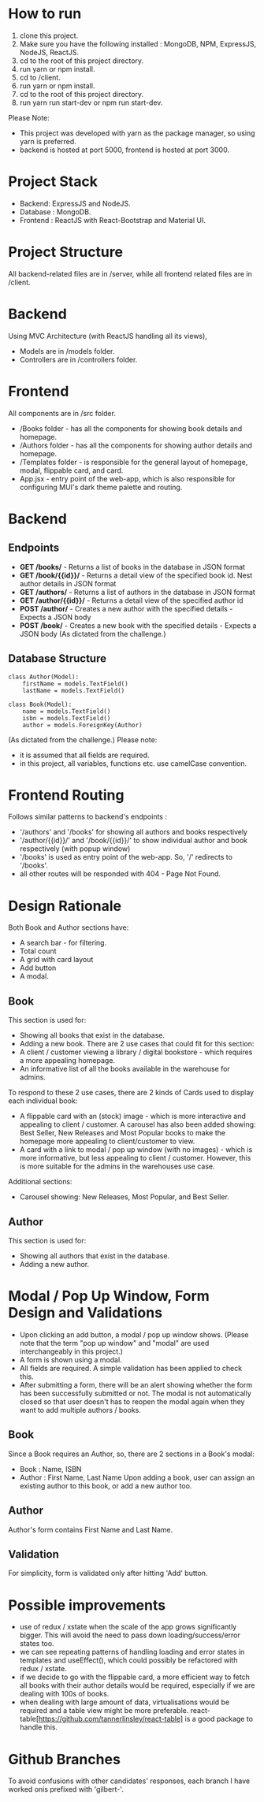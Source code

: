 # How to run 
1. clone this project. 
2. Make sure you have the following installed : MongoDB, NPM, ExpressJS, NodeJS, ReactJS. 
3. cd to the root of this project directory. 
4. run yarn or npm install.
5. cd to /client.
6. run yarn or npm install.
7. cd to the root of this project directory. 
8. run yarn run start-dev or npm run start-dev. 

Please Note:
- This project was developed with yarn as the package manager, so using yarn is preferred. 
- backend is hosted at port 5000, frontend is hosted at port 3000.

# Project Stack
- Backend: ExpressJS and NodeJS.
- Database : MongoDB. 
- Frontend : ReactJS with React-Bootstrap and Material UI. 

# Project Structure
All backend-related files are in /server, while all frontend related files are in /client. 
# Backend
Using MVC Architecture (with ReactJS handling all its views), 
- Models are in /models folder.
- Controllers are in /controllers folder.
# Frontend
All components are in /src folder. 
- /Books folder - has all the components for showing book details and homepage. 
- /Authors folder - has all the components for showing author details and homepage. 
- /Templates folder - is responsible for the general layout of homepage, modal, flippable card, and card. 
- App.jsx - entry point of the web-app, which is also responsible for configuring MUI's dark theme palette and routing.

# Backend 
## Endpoints

* **GET /books/** - Returns a list of books in the database in JSON format
* **GET /book/{{id}}/** - Returns a detail view of the specified book id. Nest author details in JSON format
* **GET /authors/** - Returns a list of authors in the database in JSON format
* **GET /author/{{id}}/** - Returns a detail view of the specified author id
* **POST /author/** - Creates a new author with the specified details - Expects a JSON body
* **POST /book/** - Creates a new book with the specified details - Expects a JSON body
(As dictated from the challenge.)
## Database Structure
```
class Author(Model):
    firstName = models.TextField()
    lastName = models.TextField()
```

```
class Book(Model):
    name = models.TextField()
    isbn = models.TextField()
    author = models.ForeignKey(Author)
```
(As dictated from the challenge.)
Please note:
- it is assumed that all fields are required.
- in this project, all variables, functions etc. use camelCase convention. 
# Frontend Routing 
Follows similar patterns to backend's endpoints : 
- '/authors' and '/books' for showing all authors and books respectively
- '/author/{{id}}/' and '/book/{{id}}/' to show individual author and book respectively (with popup window)
- '/books' is used as entry point of the web-app. So, '/' redirects to '/books'.
- all other routes will be responded with 404 - Page Not Found. 

# Design Rationale
Both Book and Author sections have: 
- A search bar - for filtering.
- Total count
- A grid with card layout
- Add button
- A modal.  
## Book
This section is used for: 
- Showing all books that exist in the database. 
- Adding a new book.
There are 2 use cases that could fit for this section: 
- A client / customer viewing a library / digital bookstore - which requires a more appealing homepage.
- An informative list of all the books available in the warehouse for admins. 

To respond to these 2 use cases, there are 2 kinds of Cards used to display each individual book: 
- A flippable card with an (stock) image - which is more interactive and appealing to client / customer. A carousel has also been added showing: Best Seller, New Releases and Most Popular books to make the homepage more appealing to client/customer to view.  
- A card with a link to modal / pop up window (with no images) - which is more informative, but less appealing to client / customer. However, this is more suitable for the admins in the warehouses use case. 

Additional sections:
- Carousel showing: New Releases, Most Popular, and Best Seller. 

## Author
This section is used for: 
- Showing all authors that exist in the database. 
- Adding a new author. 

# Modal / Pop Up Window, Form Design and Validations
- Upon clicking an add button, a modal / pop up window shows. (Please note that the term "pop up window" and "modal" are used interchangeably in this project.)
- A form is shown using a modal. 
- All fields are required. A simple validation has been applied to check this. 
- After submitting a form, there will be an alert showing whether the form has been successfully submitted or not. The modal is not automatically closed so that user doesn't has to reopen the modal again when they want to add multiple authors / books. 
## Book
Since a Book requires an Author, so, there are 2 sections in a Book's modal: 
- Book : Name, ISBN
- Author : First Name, Last Name
Upon adding a book, user can assign an existing author to this book, or add a new author too. 
## Author
Author's form contains First Name and Last Name. 
## Validation
For simplicity, form is validated only after hitting 'Add' button. 

# Possible improvements
- use of redux / xstate when the scale of the app grows significantly bigger. This will avoid the need to pass down loading/success/error states too.
- we can see repeating patterns of handling loading and error states in templates and useEffect(), which could possibly be refactored with redux / xstate. 
- if we decide to go with the flippable card, a more efficient way to fetch all books with their author details would be required, especially if we are dealing with 100s of books. 
- when dealing with large amount of data, virtualisations would be required and a table view might be more preferable. react-table[https://github.com/tannerlinsley/react-table] is a good package to handle this. 
# Github Branches
To avoid confusions with other candidates' responses, each branch I have worked onis prefixed with 'gilbert-'. 
